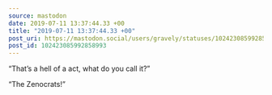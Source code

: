 ```yaml
---
source: mastodon
date: 2019-07-11 13:37:44.33 +00
title: "2019-07-11 13:37:44.33 +00"
post_uri: https://mastodon.social/users/gravely/statuses/102423085992858993
post_id: 102423085992858993
---
```

“That’s a hell of a act, what do you call it?”

“The Zenocrats!”


